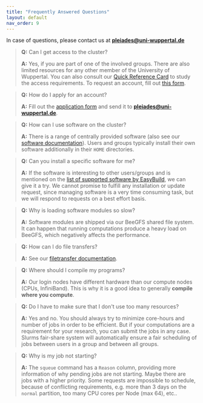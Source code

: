 ```yaml
---
title: "Frequently Answered Questions"
layout: default
nav_order: 9
---
```


In case of questions, please contact us at **pleiades@uni-wuppertal.de**

> **Q:** Can I get access to the cluster?
>
> **A:** Yes, if you are part of one of the involved groups. There are also limited resources for any other member of the University of Wuppertal. You can also consult our [Quick Reference Card](https://uni-wuppertal.sciebo.de/s/zV3kmj8Um6G5DAi/download) to study the access requirements. To request an account, fill out [this form](http://pleiades.uni-wuppertal.de/fileadmin/physik/pleiades/Accountantrag_072022.pdf).


> **Q:** How do I apply for an account?
>
> **A:** Fill out the [application form](https://pleiades.uni-wuppertal.de/fileadmin/physik/pleiades/Accountantrag_022023.pdf) and send it to **pleiades@uni-wuppertal.de**.


> **Q:** How can I use software on the cluster?
>
> **A:** There is a range of centrally provided software (also see our [software documentation](software)). Users and groups typically install their own software additionally in their `HOME` directories.
 
 
> **Q:** Can you install a specific software for me?
>
> **A:** If the software is interesting to other users/groups and is mentioned on the [list of supported software by EasyBuild](https://docs.easybuild.io/en/latest/version-specific/Supported_software.html), we can give it a try. We cannot promise to fulfill any installation or update request, since managing software is a very time consuming task, but we will respond to requests on a best effort basis.
 
 
> **Q:** Why is loading software modules so slow?
>
> **A:** Software modules are shipped via our BeeGFS shared file system. It can happen that running computations produce a heavy load on BeeGFS, which negatively affects the performance.
 
 
> **Q:** How can I do file transfers?
>
> **A:** See our [filetransfer documentation](filesystem/filetransfers).
 
 
> **Q:** Where should I compile my programs?
>
> **A:** Our login nodes have different hardware than our compute nodes (CPUs, InfiniBand). This is why it is a good idea to generally **compile where you compute**.
 
 
> **Q:** Do I have to make sure that I don't use too many resources?
>
> **A:** Yes and no. You should always try to minimize core-hours and number of jobs in order to be efficient. But if your computations are a requirement for your research, you can submit the jobs in any case. Slurms fair-share system will automatically ensure a fair scheduling of jobs between users in a group and between all groups.
 
 
> **Q:** Why is my job not starting?
>
> **A:** The `squeue` command has a `Reason` column, providing more information of why pending jobs are not starting. Maybe there are jobs with a higher priority. Some requests are impossible to schedule, because of conflicting requirements, e.g. more than 3 days on the `normal` partition, too many CPU cores per Node (max 64), etc..
